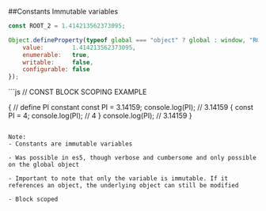 ##Constants
Immutable variables
<!-- .element: class="small" -->

```js
const ROOT_2 = 1.414213562373095;
```
```js
Object.defineProperty(typeof global === "object" ? global : window, "ROOT_2", {
    value:        1.414213562373095,
    enumerable:   true,
    writable:     false,
    configurable: false
});
```

<div class="code-extra es6">
```js
// CONST BLOCK SCOPING EXAMPLE

{
  // define PI constant
  const PI = 3.14159;
  console.log(PI); // 3.14159
  {
    const PI = 4;
    console.log(PI); // 4
  }
  console.log(PI); // 3.14159
}
```

Note:
- Constants are immutable variables

- Was possible in es5, though verbose and cumbersome and only possible on the global object

- Important to note that only the variable is immutable. If it references an object, the underlying object can still be modified

- Block scoped
